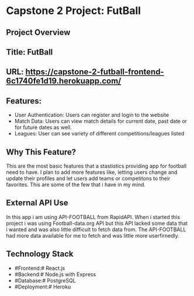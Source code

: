 # **Capstone 2 Project: FutBall**

## Project Overview

## Title: FutBall
## URL: https://capstone-2-futball-frontend-6c1740fe1d19.herokuapp.com/

## Features:
- User Authentication: Users can register and login to the website
- Match Data: Users can view match details for current date, past date or for future dates as well.
- Leagues: User can see variety of different competitions/leagues listed

## Why This Feature?
This are the most basic features that a stastistics providing app for football need to have. I plan to add more features like, letting users change and update their profiles and let users add teams or competitons to their favorites. This are some of the few that i have in my mind.

## External API Use
In this app i am using API-FOOTBALL from RapidAPI. When i started this project i was using Football-data.org API but this API lacked some data that i wanted and was also little difficult to fetch data from. The API-FOOTBALL had more data available for me to fetch and was little more userfirnedly.

## Technology Stack
- #Frontend:# React.js
- #Backend:# Node.js with Express
- #Database:# PostgreSQL
- #Deployment:# Heroku

